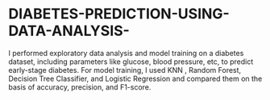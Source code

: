 # DIABETES-PREDICTION-USING-DATA-ANALYSIS-
I performed exploratory data analysis and model training on a diabetes dataset, including parameters like glucose, blood pressure, etc,  to predict early-stage diabetes. For model training, I used KNN , Random Forest, Decision Tree Classifier, and Logistic Regression and compared them on the basis of accuracy, precision, and F1-score.
